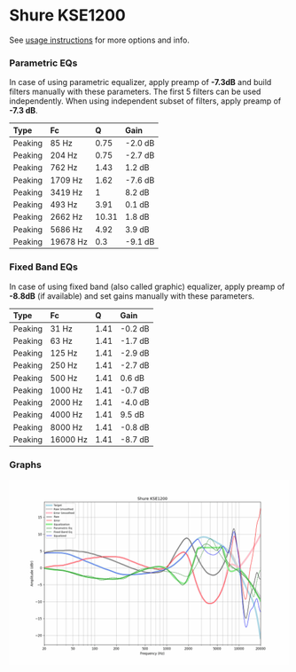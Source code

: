 # Shure KSE1200
See [usage instructions](https://github.com/jaakkopasanen/AutoEq#usage) for more options and info.

### Parametric EQs
In case of using parametric equalizer, apply preamp of **-7.3dB** and build filters manually
with these parameters. The first 5 filters can be used independently.
When using independent subset of filters, apply preamp of **-7.3 dB**.

| Type    | Fc       |     Q | Gain    |
|:--------|:---------|:------|:--------|
| Peaking | 85 Hz    |  0.75 | -2.0 dB |
| Peaking | 204 Hz   |  0.75 | -2.7 dB |
| Peaking | 762 Hz   |  1.43 | 1.2 dB  |
| Peaking | 1709 Hz  |  1.62 | -7.6 dB |
| Peaking | 3419 Hz  |  1    | 8.2 dB  |
| Peaking | 493 Hz   |  3.91 | 0.1 dB  |
| Peaking | 2662 Hz  | 10.31 | 1.8 dB  |
| Peaking | 5686 Hz  |  4.92 | 3.9 dB  |
| Peaking | 19678 Hz |  0.3  | -9.1 dB |

### Fixed Band EQs
In case of using fixed band (also called graphic) equalizer, apply preamp of **-8.8dB**
(if available) and set gains manually with these parameters.

| Type    | Fc       |    Q | Gain    |
|:--------|:---------|:-----|:--------|
| Peaking | 31 Hz    | 1.41 | -0.2 dB |
| Peaking | 63 Hz    | 1.41 | -1.7 dB |
| Peaking | 125 Hz   | 1.41 | -2.9 dB |
| Peaking | 250 Hz   | 1.41 | -2.7 dB |
| Peaking | 500 Hz   | 1.41 | 0.6 dB  |
| Peaking | 1000 Hz  | 1.41 | -0.7 dB |
| Peaking | 2000 Hz  | 1.41 | -4.0 dB |
| Peaking | 4000 Hz  | 1.41 | 9.5 dB  |
| Peaking | 8000 Hz  | 1.41 | -0.8 dB |
| Peaking | 16000 Hz | 1.41 | -8.7 dB |

### Graphs
![](./Shure%20KSE1200.png)